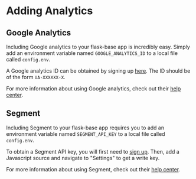 # Adding Analytics

## Google Analytics

Including Google analytics to your flask-base app is incredibly easy. Simply add an environment variable named `GOOGLE_ANALYTICS_ID` to a local file called `config.env`.

A Google analytics ID can be obtained by signing up [here](https://analytics.google.com/analytics/web). The ID should be of the form `UA-XXXXXX-X`.

For more information about using Google analytics, check out their [help center](https://support.google.com/analytics#topic=3544906).

## Segment
Including Segment to your flask-base app requires you to add an environment variable named `SEGMENT_API_KEY` to a local file called `config.env`.

To obtain a Segment API key, you will first need to [sign up](https://app.segment.com). Then, add a Javascript source and navigate to "Settings" to get a write key.

For more information about using Segment, check out their [help center](https://segment.com/help).
